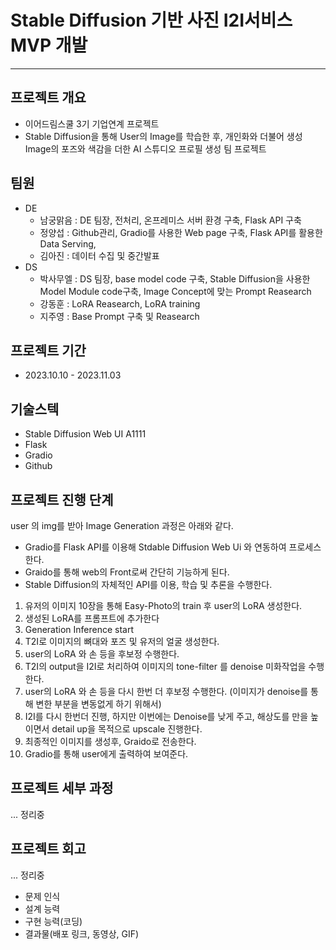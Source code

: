 



# Stable Diffusion  기반 사진 I2I서비스 MVP 개발

------



## 프로젝트 개요

- 이어드림스쿨 3기 기업연계 프로젝트
- Stable Diffusion을 통해 User의 Image를 학습한 후, 개인화와 더불어 생성 Image의 포즈와 색감을 더한 AI 스튜디오 프로필 생성 팀 프로젝트

## 팀원

- DE
  - 남궁맑음 : DE 팀장, 전처리, 온프레미스 서버 환경 구축, Flask API 구축
  - 정양섭 : Github관리, Gradio를 사용한 Web page 구축, Flask API를 활용한 Data Serving, 
  - 김아진 : 데이터 수집 및 중간발표
- DS 
  - 박사무엘 : DS 팀장, base model code 구축, Stable Diffusion을 사용한 Model Module code구축, Image Concept에 맞는 Prompt Reasearch
  - 강동훈 : LoRA Reasearch, LoRA training
  - 지주영 : Base Prompt 구축 및 Reasearch

## 프로젝트 기간

- 2023.10.10 - 2023.11.03

## 기술스텍

- Stable Diffusion Web UI A1111
- Flask
- Gradio
- Github

## 프로젝트 진행 단계

user 의 img를 받아 Image Generation 과정은 아래와 같다.

- Gradio를 Flask API를 이용해 Stdable Diffusion Web Ui 와 연동하여 프로세스한다.
- Graido를 통해 web의 Front로써 간단히 기능하게 된다.
- Stable Diffusion의 자체적인 API를 이용, 학습 및 추론을 수행한다.

1. 유저의 이미지 10장을 통해 Easy-Photo의 train 후 user의 LoRA 생성한다.
2. 생성된 LoRA를 프롬프트에 추가한다
3. Generation Inference start
4. T2I로 이미지의 뼈대와 포즈 및 유저의 얼굴 생성한다.
5. user의 LoRA 와 손 등을 후보정 수행한다.
6. T2I의 output을 I2I로 처리하여 이미지의 tone-filter 를 denoise 미화작업을 수행한다.
7. user의 LoRA 와 손 등을 다시 한번 더 후보정 수행한다. (이미지가 denoise를 통해 변한 부분을 변동없게 하기 위해서)
8. I2I를 다시 한번더 진행, 하지만 이번에는 Denoise를 낮게 주고, 해상도를 만을 높이면서 detail up을 목적으로 upscale 진행한다.
9. 최종적인 이미지를 생성후, Graido로 전송한다.
10. Gradio를 통해 user에게 출력하여 보여준다.

## 프로젝트 세부 과정

... 정리중

## 프로젝트 회고

... 정리중



- 문제 인식
- 설계 능력
- 구현 능력(코딩)
- 결과물(배포 링크, 동영상, GIF)

